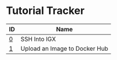 # Tutorial Tracker
|ID|Name|
|-|-|
|[0]|SSH Into IGX|
|[1]|Upload an Image to Docker Hub|

[0]: tutorial-00000.md
[1]: tutorial-00001.md
